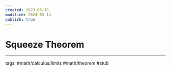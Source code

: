 ```yaml
---
created: 2023-05-30
modified: 2024-03-14
publish: true
---
```


# Squeeze Theorem

---
tags: #math/calculus/limits #math/theorem #stub